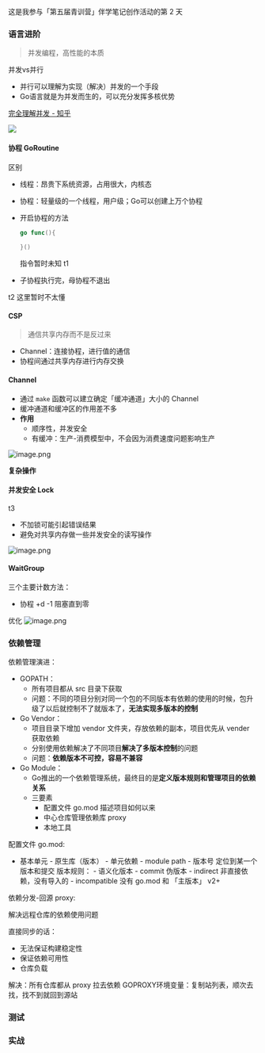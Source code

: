 这是我参与「第五届青训营」伴学笔记创作活动的第 2 天

### 语言进阶

> 并发编程，高性能的本质

并发vs并行

- 并行可以理解为实现（解决）并发的一个手段
- Go语言就是为并发而生的，可以充分发挥多核优势

[完全理解并发 - 知乎](https://zhuanlan.zhihu.com/p/47295847)

![](https://p3-juejin.byteimg.com/tos-cn-i-k3u1fbpfcp/8847173cd1304db9ae13c73e1ba1af82~tplv-k3u1fbpfcp-zoom-1.image)



#### 协程 GoRoutine



区别

- 线程：昂贵下系统资源，占用很大，内核态
- 协程：轻量级的一个线程，用户级；Go可以创建上万个协程



- 开启协程的方法

  ```go
  go func(){
      
  }()
  ```

  指令暂时未知 t1

- 子协程执行完，母协程不退出

t2 这里暂时不太懂



#### CSP

> 通信共享内存而不是反过来

- Channel：连接协程，进行值的通信
- 协程间通过共享内存进行内存交换



#### Channel

- 通过 `make` 函数可以建立确定「缓冲通道」大小的 Channel
- 缓冲通道和缓冲区的作用差不多
- **作用**
    - 顺序性，并发安全
    - 有缓冲：生产-消费模型中，不会因为消费速度问题影响生产


![image.png](https://p9-juejin.byteimg.com/tos-cn-i-k3u1fbpfcp/0d25797a61874972bf2975af104d54f5~tplv-k3u1fbpfcp-watermark.image?)

**复杂操作**


#### 并发安全 Lock


t3
- 不加锁可能引起错误结果
- 避免对共享内存做一些并发安全的读写操作

![image.png](https://p1-juejin.byteimg.com/tos-cn-i-k3u1fbpfcp/cf81d5b83e224466b905ece1effd7f08~tplv-k3u1fbpfcp-watermark.image?)


#### WaitGroup
三个主要计数方法：
- 协程 +d -1 阻塞直到零

优化
![image.png](https://p3-juejin.byteimg.com/tos-cn-i-k3u1fbpfcp/47e1085e8c0c41a185e0da868fd1661f~tplv-k3u1fbpfcp-watermark.image?)


### 依赖管理


依赖管理演进：
- GOPATH：
    - 所有项目都从 src 目录下获取
    - 问题：不同的项目分别对同一个包的不同版本有依赖的使用的时候，包升级了以后就控制不了就版本了，**无法实现多版本的控制**
- Go Vendor：
    - 项目目录下增加 vendor 文件夹，存放依赖的副本，项目优先从 vender 获取依赖
    - 分别使用依赖解决了不同项目**解决了多版本控制**的问题
    - 问题：**依赖版本不可控，容易不兼容**
- Go Module：
    - Go推出的一个依赖管理系统，最终目的是**定义版本规则和管理项目的依赖关系**
    - 三要素
        - 配置文件 go.mod 描述项目如何以来
        - 中心仓库管理依赖库 proxy
        - 本地工具 


配置文件 go.mod:

- 基本单元
            - 原生库（版本）
            - 单元依赖
                - module path
                - 版本号 定位到某一个版本和提交
                版本规则：
                    - 语义化版本
                    - commit 伪版本
                - indirect 非直接依赖，没有导入的
                - incompatible 没有 go.mod 和 「主版本」 v2+



依赖分发-回源 proxy: 

解决远程仓库的依赖使用问题

直接同步的话：
- 无法保证构建稳定性
- 保证依赖可用性
- 仓库负载

解决：所有仓库都从 proxy 拉去依赖
GOPROXY环境变量：复制站列表，顺次去找，找不到就回到源站



### 测试





### 实战
